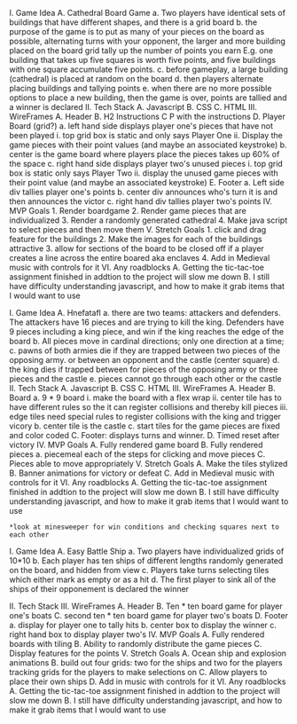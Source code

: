 I. Game Idea
    A. Cathedral Board Game
        a. Two players have identical sets of buildings that have different shapes, and there is a grid board
        b. the purpose of the game is to put as many of your pieces on the board as possible, alternating turns with your opponent, the larger and more building placed on the board grid tally up the number of points you earn E.g. one building that takes up five squares is worth five points, and five buildings with one square accumulate five points.
        c. before gameplay, a large building (cathedral) is placed at random on the board
        d. then players alternate placing buildings and tallying points
        e. when there are no more possible options to place a new building, then the game is over, points are tallied and a winner is declared
II. Tech Stack
    A. Javascript
    B. CSS
    C. HTML
III. WireFrames
    A. Header
    B. H2 Instructions
    C  P with the instructions
    D. Player Board (grid?)
        a. left hand side displays player one's pieces that have not been played
            i. top grid box is static and only says Player One
            ii. Display the game pieces with their point values (and maybe an associated keystroke)
        b. center is the game board where players place the pieces takes up 60% of the space
        c. right hand side displays player two's unused pieces
            i. top grid box is static only says Player Two
            ii. display the unused game pieces with their point value (and maybe an associated keystroke)
    E. Footer
        a. Left side div tallies player one's points
        b. center div announces who's turn it is and then announces the victor
        c. right hand div tallies player two's points
IV. MVP Goals
    1. Render boardgame
    2. Render game pieces that are individualized
    3. Render a randomly generated cathedral
    4. Make java script to select pieces and then move them
V. Stretch Goals
    1.  click and drag feature for the buildings
    2. Make the images for each of the buildings attractive
    3. allow for sections of the board to be closed off if a player creates a line across the entire boared aka enclaves
    4. Add in Medieval music with controls for it
VI. Any roadblocks
    A. Getting the tic-tac-toe assignment finished in addtion to the project will slow me down
    B. I still have difficulty understanding javascript, and how to make it grab items that I would want to use

I. Game Idea
    A. Hnefatafl
        a. there are two teams: attackers and defenders. The attackers have 16 pieces and are trying to kill the king. Defenders have 9 pieces including a king piece, and win if the king reaches the edge of the board
        b. All pieces move in cardinal directions; only one direction at a time; 
        c. pawns of both armies die if they are trapped between two pieces of the opposing army. or between an opponent and the castle (center square)
        d. the king dies if trapped between for pieces of the opposing army or three pieces and the castle
        e. pieces cannot go through each other or the castle
II. Tech Stack
    A. Javascript
    B. CSS
    C. HTML
III. WireFrames
    A. Header
    B. Board
        a. 9 * 9 board
            i. make the board with a flex wrap
            ii. center tile has to have different rules so the it can register collisions and thereby kill pieces
            iii. edge tiles need special rules to register collisions with the king and trigger vicory
        b. center tile is the castle
        c. start tiles for the game pieces are fixed and color coded
    C. Footer: displays turns and winner.
    D. Timed reset after victory
IV. MVP Goals
    A. Fully rendered game board
    B. Fully rendered pieces
        a. piecemeal each of the steps for clicking and move pieces
    C. Pieces able to move appropriately
V. Stretch Goals
    A. Make the tiles stylized
    B. Banner animations for victory or defeat
    C. Add in Medieval music with controls for it
VI. Any roadblocks
    A. Getting the tic-tac-toe assignment finished in addtion to the project will slow me down
    B. I still have difficulty understanding javascript, and how to make it grab items that I would want to use

    *look at minesweeper for win conditions and checking squares next to each other



I. Game Idea
    A. Easy Battle Ship
        a. Two players have individualized grids of 10*10
        b. Each player has ten ships of different lengths randomly generated on the board, and hidden from view
        c. Players take turns selecting tiles which either mark as empty or as a hit
        d. The first player to sink all of the ships of their opponement is declared the winner
        
II. Tech Stack
III. WireFrames
    A. Header
    B. Ten * ten board game for player one's boats
    C. second ten * ten board game for player two's boats
    D. Footer
        a. display for player one to tally hits
        b. center box to display the winner
        c. right hand box to display player two's 
IV. MVP Goals
    A. Fully rendered boards with tiling
    B. Ability to randomly distribute the game pieces
    C. Display features for the points
V. Stretch Goals
    A. Ocean ship and explosion animations
    B. build out four grids: two for the ships and two for the players tracking grids for the players to make selections on
    C. Allow players to place their own ships
    D. Add in music with controls for it
VI. Any roadblocks
    A. Getting the tic-tac-toe assignment finished in addtion to the project will slow me down
    B. I still have difficulty understanding javascript, and how to make it grab items that I would want to use